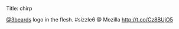 Title: chirp

<a href="http://twitter.com/3beards">@3beards</a> logo in the flesh. #sizzle6   @ Mozilla <a href="http://t.co/Cz8BUjO5">http://t.co/Cz8BUjO5</a>
